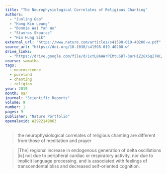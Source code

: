 ```yaml
---
title: "The Neurophysiological Correlates of Religious Chanting"
authors:
  - "Junling Gao"
  - "Hang Kin Leung"
  - "Bonnie Wai Yan Wu"
  - "Stavros Skouras"
  - "Hin Hung Sik"
external_url: "https://www.nature.com/articles/s41598-019-40200-w.pdf"
source_url: "https://doi.org/10.1038/s41598-019-40200-w"
drive_links:
  - "https://drive.google.com/file/d/1xYL8AWWrPEMtuSBT-3urHiZ28XSq27WC/view?usp=drivesdk"
course: samatha
tags:
  - neuroscience
  - pureland
  - chanting
  - religion
year: 2019
month: mar
journal: "Scientific Reports"
volume: 9
number: 1
pages: 9
publisher: "Nature Portfolio"
openalexid: W2922149863
---
```


> the neurophysiological correlates of religious chanting are different from those of meditation and prayer

> [The] regional increase in endogenous generation of delta oscillations [is] not due to peripheral cardiac or respiratory activity, nor due to implicit language processing, and is associated with feelings of transcendental bliss and decreased self-oriented cognition.
